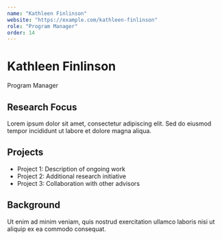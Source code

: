 ```yaml
---
name: "Kathleen Finlinson"
website: "https://example.com/kathleen-finlinson"
role: "Program Manager"
order: 14
---
```


# Kathleen Finlinson

Program Manager

## Research Focus

Lorem ipsum dolor sit amet, consectetur adipiscing elit. Sed do eiusmod tempor incididunt ut labore et dolore magna aliqua.

## Projects

- Project 1: Description of ongoing work
- Project 2: Additional research initiative
- Project 3: Collaboration with other advisors

## Background

Ut enim ad minim veniam, quis nostrud exercitation ullamco laboris nisi ut aliquip ex ea commodo consequat.